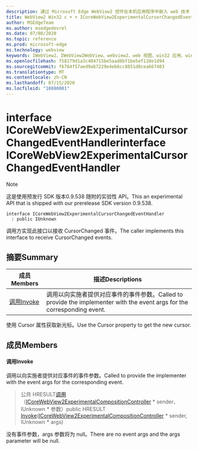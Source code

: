 ```yaml
---
description: 通过 Microsoft Edge WebView2 控件在本机应用程序中嵌入 web 技术（HTML、CSS 和 JavaScript）
title: WebView2 Win32 c + + ICoreWebView2ExperimentalCursorChangedEventHandler
author: MSEdgeTeam
ms.author: msedgedevrel
ms.date: 07/08/2020
ms.topic: reference
ms.prod: microsoft-edge
ms.technology: webview
keywords: IWebView2、IWebView2WebView、webview2、web 视图、win32 应用、win32、edge、ICoreWebView2、ICoreWebView2Controller、浏览器控件、边缘 html、ICoreWebView2ExperimentalCursorChangedEventHandler
ms.openlocfilehash: f58279d1a3c404715be5aad8bf1be5ef120e1d94
ms.sourcegitcommit: f6764f57aed9ab7229e4eb6cc8851d0cea667403
ms.translationtype: MT
ms.contentlocale: zh-CN
ms.lasthandoff: 07/15/2020
ms.locfileid: "10880001"
---
```

# <span data-ttu-id="4989d-104">interface ICoreWebView2ExperimentalCursorChangedEventHandler</span><span class="sxs-lookup"><span data-stu-id="4989d-104">interface ICoreWebView2ExperimentalCursorChangedEventHandler</span></span> 

> [!NOTE]
> <span data-ttu-id="4989d-105">这是使用预发行 SDK 版本0.9.538 随附的实验性 API。</span><span class="sxs-lookup"><span data-stu-id="4989d-105">This an experimental API that is shipped with our prerelease SDK version 0.9.538.</span></span>

```
interface ICoreWebView2ExperimentalCursorChangedEventHandler
  : public IUnknown
```

<span data-ttu-id="4989d-106">调用方实现此接口以接收 CursorChanged 事件。</span><span class="sxs-lookup"><span data-stu-id="4989d-106">The caller implements this interface to receive CursorChanged events.</span></span>

## <span data-ttu-id="4989d-107">摘要</span><span class="sxs-lookup"><span data-stu-id="4989d-107">Summary</span></span>

 <span data-ttu-id="4989d-108">成员</span><span class="sxs-lookup"><span data-stu-id="4989d-108">Members</span></span>                        | <span data-ttu-id="4989d-109">描述</span><span class="sxs-lookup"><span data-stu-id="4989d-109">Descriptions</span></span>
--------------------------------|---------------------------------------------
[<span data-ttu-id="4989d-110">调用</span><span class="sxs-lookup"><span data-stu-id="4989d-110">Invoke</span></span>](#invoke) | <span data-ttu-id="4989d-111">调用以向实施者提供对应事件的事件参数。</span><span class="sxs-lookup"><span data-stu-id="4989d-111">Called to provide the implementer with the event args for the corresponding event.</span></span>

<span data-ttu-id="4989d-112">使用 Cursor 属性获取新光标。</span><span class="sxs-lookup"><span data-stu-id="4989d-112">Use the Cursor property to get the new cursor.</span></span>

## <span data-ttu-id="4989d-113">成员</span><span class="sxs-lookup"><span data-stu-id="4989d-113">Members</span></span>

#### <span data-ttu-id="4989d-114">调用</span><span class="sxs-lookup"><span data-stu-id="4989d-114">Invoke</span></span> 

<span data-ttu-id="4989d-115">调用以向实施者提供对应事件的事件参数。</span><span class="sxs-lookup"><span data-stu-id="4989d-115">Called to provide the implementer with the event args for the corresponding event.</span></span>

> <span data-ttu-id="4989d-116">公共 HRESULT[调用](#invoke)（[ICoreWebView2ExperimentalCompositionController](icorewebview2experimentalcompositioncontroller.md) \* sender、IUnknown \* 参数）</span><span class="sxs-lookup"><span data-stu-id="4989d-116">public HRESULT [Invoke](#invoke)([ICoreWebView2ExperimentalCompositionController](icorewebview2experimentalcompositioncontroller.md) \* sender, IUnknown \* args)</span></span>

<span data-ttu-id="4989d-117">没有事件参数，args 参数将为 null。</span><span class="sxs-lookup"><span data-stu-id="4989d-117">There are no event args and the args parameter will be null.</span></span>

